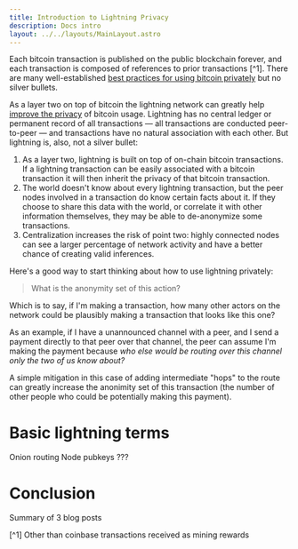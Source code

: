 ```yaml
---
title: Introduction to Lightning Privacy
description: Docs intro
layout: ../../layouts/MainLayout.astro
---
```


Each bitcoin transaction is published on the public blockchain forever, and each transaction is composed of references to prior transactions [^1]. There are many well-established [best practices for using bitcoin privately](https://bitcoin.org/en/protect-your-privacy) but no silver bullets.

As a layer two on top of bitcoin the lightning network can greatly help [improve the privacy](https://abytesjourney.com/lightning-privacy) of bitcoin usage. Lightning has no central ledger or permanent record of all transactions — all transactions are conducted peer-to-peer — and transactions have no natural association with each other. But lightning is, also, not a silver bullet:

1. As a layer two, lightning is built on top of on-chain bitcoin transactions. If a lightning transaction can be easily associated with a bitcoin transaction it will then inherit the privacy of that bitcoin transaction.
2. The world doesn't know about every lightning transaction, but the peer nodes involved in a transaction do know certain facts about it. If they choose to share this data with the world, or correlate it with other information themselves, they may be able to de-anonymize some transactions.
3. Centralization increases the risk of point two: highly connected nodes can see a larger percentage of network activity and have a better chance of creating valid inferences.

Here's a good way to start thinking about how to use lightning privately:

> What is the anonymity set of this action?

Which is to say, if I'm making a transaction, how many other actors on the network could be plausibly making a transaction that looks like this one?

As an example, if I have a unannounced channel with a peer, and I send a payment directly to that peer over that channel, the peer can assume I'm making the payment because _who else would be routing over this channel only the two of us know about?_

A simple mitigation in this case of adding intermediate "hops" to the route can greatly increase the anonimity set of this transaction (the number of other people who could be potentially making this payment).

# Basic lightning terms

Onion routing
Node pubkeys
???

# Conclusion

Summary of 3 blog posts

[^1] Other than coinbase transactions received as mining rewards
